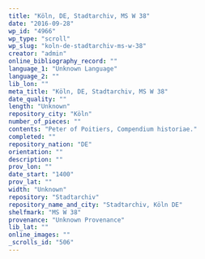 ```yaml
---
title: "Köln, DE, Stadtarchiv, MS W 38"
date: "2016-09-28"
wp_id: "4966"
wp_type: "scroll"
wp_slug: "koln-de-stadtarchiv-ms-w-38"
creator: "admin"
online_bibliography_record: ""
language_1: "Unknown Language"
language_2: ""
lib_lon: ""
meta_title: "Köln, DE, Stadtarchiv, MS W 38"
date_quality: ""
length: "Unknown"
repository_city: "Köln"
number_of_pieces: ""
contents: "Peter of Poitiers, Compendium historiae."
completed: ""
repository_nation: "DE"
orientation: ""
description: ""
prov_lon: ""
date_start: "1400"
prov_lat: ""
width: "Unknown"
repository: "Stadtarchiv"
repository_name_and_city: "Stadtarchiv, Köln DE"
shelfmark: "MS W 38"
provenance: "Unknown Provenance"
lib_lat: ""
online_images: ""
_scrolls_id: "506"
---
```



